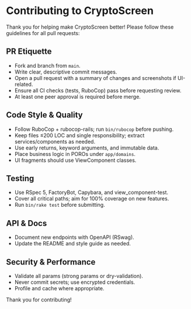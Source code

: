 # Contributing to CryptoScreen

Thank you for helping make CryptoScreen better! Please follow these guidelines for all pull requests:

## PR Etiquette

- Fork and branch from `main`.
- Write clear, descriptive commit messages.
- Open a pull request with a summary of changes and screenshots if UI-related.
- Ensure all CI checks (tests, RuboCop) pass before requesting review.
- At least one peer approval is required before merge.

## Code Style & Quality

- Follow RuboCop + rubocop-rails; run `bin/rubocop` before pushing.
- Keep files ≤200 LOC and single responsibility; extract services/components as needed.
- Use early returns, keyword arguments, and immutable data.
- Place business logic in POROs under `app/domains`.
- UI fragments should use ViewComponent classes.

## Testing

- Use RSpec 5, FactoryBot, Capybara, and view_component-test.
- Cover all critical paths; aim for 100% coverage on new features.
- Run `bin/rake test` before submitting.

## API & Docs

- Document new endpoints with OpenAPI (RSwag).
- Update the README and style guide as needed.

## Security & Performance

- Validate all params (strong params or dry-validation).
- Never commit secrets; use encrypted credentials.
- Profile and cache where appropriate.

Thank you for contributing!
